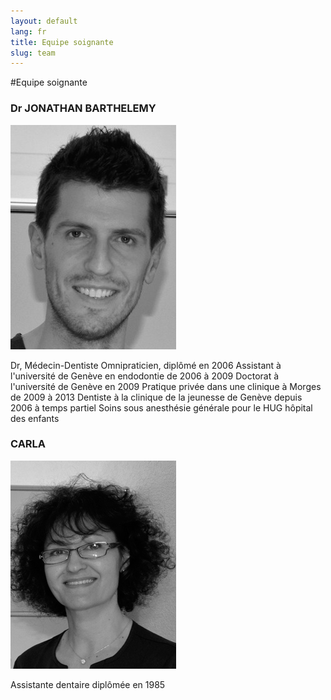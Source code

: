 ```yaml
---
layout: default
lang: fr
title: Equipe soignante
slug: team
---
```


#Equipe soignante

<h3>Dr JONATHAN BARTHELEMY</h3>

![Dr JONATHAN BARTHELEMY](/photos/team/dr-jonathan-barthelemy.png)

Dr, Médecin-Dentiste
Omnipraticien, diplômé en 2006
Assistant à l'université de Genève en endodontie de 2006 à 2009
Doctorat à l'université de Genève en 2009
Pratique privée dans une clinique à Morges de 2009 à 2013
Dentiste à la clinique de la jeunesse de Genève depuis 2006 à temps partiel
Soins sous anesthésie générale pour le HUG hôpital des enfants

<h3>CARLA</h3>

![Carla](/photos/team/carla.png)
 
Assistante dentaire diplômée en 1985